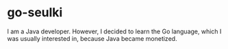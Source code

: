 # go-seulki
I am a Java developer.
However, I decided to learn the Go language, which I was usually interested in, because Java became monetized.
